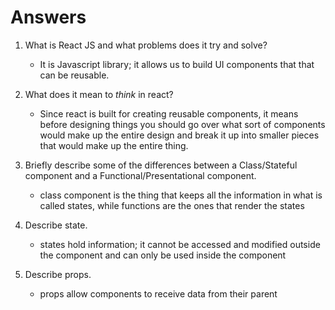 # Answers

1.  What is React JS and what problems does it try and solve?

    - It is Javascript library; it allows us to build UI components that that can be reusable.

1.  What does it mean to _think_ in react?

    - Since react is built for creating reusable components, it means before designing things you should go over what sort of components would make up the entire design and break it up into smaller pieces that would make up the entire thing.

1.  Briefly describe some of the differences between a Class/Stateful component and a Functional/Presentational component.

    - class component is the thing that keeps all the information in what is called states, while functions are the ones that render the states

1.  Describe state.

    - states hold information; it cannot be accessed and modified outside the component and can only be used inside the component

1.  Describe props.

    - props allow components to receive data from their parent
